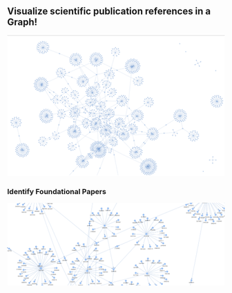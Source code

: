 ## Visualize scientific publication references in a Graph!
![plot](./img/ex_refGraph.png)

### Identify Foundational Papers
![plot](./img/ex_refGraph1.png)
